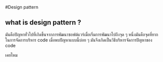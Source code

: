 #Design pattern


## what is design pattern ?

มันคือปัญหาทั่วไปที่เกิดขึ้นจากการพัฒนาซอฟต์แวร์เมื่อเริ่มการพัฒนาไปถึงจุด ๆ หนึ่งมันคือจุดที่ยากในการจัดการบริหาร code เมื่อพบปัญหาแบบนี้บ่อย ๆ มันจึงเกิดเป็นวิธีบริหารจัดการปัญหาของ code 

เคยไหม